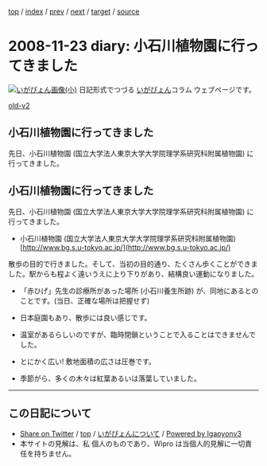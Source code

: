 [top](../index.html) 
 / [index](index.html) 
 / [prev](ig081119.html) 
 / [next](ig081124.html) 
 / [target](http://www.igapyon.jp/igapyon/diary/2008/ig081123.html) 
 / [source](https://github.com/igapyon/diary/blob/master/2008/ig081123.src.md) 

2008-11-23 diary: 小石川植物園に行ってきました
=====================================================================================================
[![いがぴょん画像(小)](http://www.igapyon.jp/igapyon/diary/images/iga200306s.jpg "いがぴょん")](http://www.igapyon.jp/igapyon/diary/memo/memoigapyon.html) 日記形式でつづる [いがぴょん](http://www.igapyon.jp/igapyon/diary/memo/memoigapyon.html)コラム ウェブページです。

[old-v2](ig081123-orig.html)

## 小石川植物園に行ってきました

先日、小石川植物園 (国立大学法人東京大学大学院理学系研究科附属植物園) に行ってきました。


## 小石川植物園に行ってきました

先日、小石川植物園 (国立大学法人東京大学大学院理学系研究科附属植物園) に行ってきました。

* 小石川植物園 (国立大学法人東京大学大学院理学系研究科附属植物園)
  [http://www.bg.s.u-tokyo.ac.jp/](http://www.bg.s.u-tokyo.ac.jp/)

散歩の目的で行きました。そして、当初の目的通り、たくさん歩くことができました。駅からも程よく遠いうえに上り下りがあり、結構良い運動になりました。

* 「赤ひげ」先生の診療所があった場所 (小石川養生所跡) が、同地にあるとのことです。(当日、正確な場所は把握せず)
  
* 日本庭園もあり、散歩には良い感じです。
  
* 温室があるらしいのですが、臨時閉鎖ということで入ることはできませんでした。
  
* とにかく広い! 敷地面積の広さは圧巻です。
  
* 季節がら、多くの木々は紅葉あるいは落葉していました。


----------------------------------------------------------------------------------------------------

## この日記について

* [Share on Twitter](https://twitter.com/intent/tweet?hashtags=igapyon%2Cdiary%2C%E3%81%84%E3%81%8C%E3%81%B4%E3%82%87%E3%82%93&text=%E5%B0%8F%E7%9F%B3%E5%B7%9D%E6%A4%8D%E7%89%A9%E5%9C%92%E3%81%AB%E8%A1%8C%E3%81%A3%E3%81%A6%E3%81%8D%E3%81%BE%E3%81%97%E3%81%9F&url=http%3A%2F%2Fwww.igapyon.jp%2Figapyon%2Fdiary%2F2008%2Fig081123.html) / [top](../index.html) / [いがぴょんについて](http://www.igapyon.jp/igapyon/diary/memo/memoigapyon.html) / [Powered by Igapyonv3](https://github.com/igapyon/igapyonv3)
* 本サイトの見解は、私 個人のものであり、Wipro は当個人的見解に一切責任を持ちません。 
